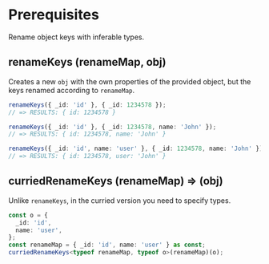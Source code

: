 # Prerequisites

Rename object keys with inferable types.

## renameKeys (renameMap, obj)

Creates a new `obj` with the own properties of the provided object, but
the keys renamed according to `renameMap`.

```typescript
renameKeys({ _id: 'id' }, { _id: 1234578 });
// => RESULTS: { id: 1234578 }

renameKeys({ _id: 'id' }, { _id: 1234578, name: 'John' });
// => RESULTS: { id: 1234578, name: 'John' }

renameKeys({ _id: 'id', name: 'user' }, { _id: 1234578, name: 'John' });
// => RESULTS: { id: 1234578, user: 'John' }
```

## curriedRenameKeys (renameMap) =\> (obj)

Unlike `renameKeys`, in the curried version you need to specify types.

```typescript
const o = {
  _id: 'id',
  name: 'user',
};
const renameMap = { _id: 'id', name: 'user' } as const;
curriedRenameKeys<typeof renameMap, typeof o>(renameMap)(o);
```
